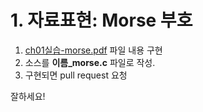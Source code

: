 # 1. 자료표현: Morse 부호

1. [ch01실습-morse.pdf](ch01실습-morse.pdf) 파일 내용 구현
2. 소스를 **이름\_morse.c** 파일로 작성.
3. 구현되면 pull request 요청

잘하세요!
